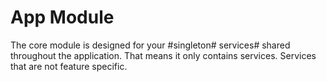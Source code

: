 # App Module

The core module is designed for your #singleton# services# shared throughout the application. That means it only contains services. Services that are not feature specific.
